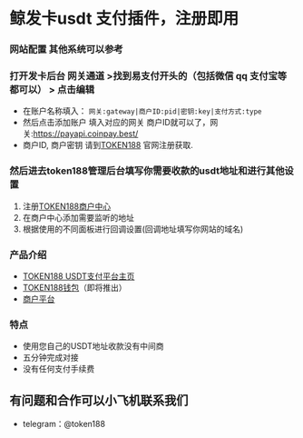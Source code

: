 


# 鲸发卡usdt 支付插件，注册即用


### 网站配置 其他系统可以参考

### 打开发卡后台 网关通道 >找到易支付开头的（包括微信 qq 支付宝等都可以） > 点击编辑
 - 在账户名称填入：
```网关:gateway|商户ID:pid|密钥:key|支付方式:type```
 - 然后点击添加账户 填入对应的网关 商户ID就可以了，网关:https://payapi.coinpay.best/
 - 商户ID, 商户密钥  请到[TOKEN188](https://www.token188.com/) 官网注册获取.
 


### 然后进去token188管理后台填写你需要收款的usdt地址和进行其他设置
1. 注册[TOKEN188商户中心](https://mar.token188.com)
2. 在商户中心添加需要监听的地址
3. 根据使用的不同面板进行回调设置(回调地址填写你网站的域名)
### 产品介绍

 - [TOKEN188 USDT支付平台主页](https://www.token188.com)
 - [TOKEN188钱包](https://www.token188.com)（即将推出）
 - [商户平台](https://mar.token188.com/)
### 特点
 - 使用您自己的USDT地址收款没有中间商
 - 五分钟完成对接
 - 没有任何支付手续费




## 有问题和合作可以小飞机联系我们
 - telegram：@token188

